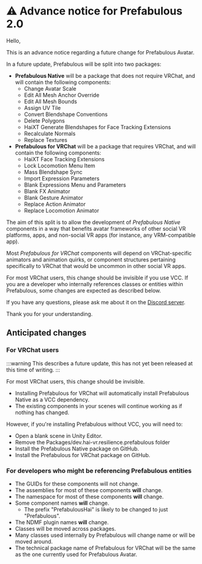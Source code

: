 ﻿# ⚠️ Advance notice for Prefabulous 2.0

Hello,

This is an advance notice regarding a future change for Prefabulous Avatar.

In a future update, Prefabulous will be split into two packages:
- **Prefabulous Native** will be a package that does not require VRChat, and will contain the following components:
  - Change Avatar Scale
  - Edit All Mesh Anchor Override
  - Edit All Mesh Bounds
  - Assign UV Tile
  - Convert Blendshape Conventions
  - Delete Polygons
  - HaiXT Generate Blendshapes for Face Tracking Extensions
  - Recalculate Normals
  - Replace Textures
- **Prefabulous for VRChat** will be a package that requires VRChat, and will contain the following components:
  - HaiXT Face Tracking Extensions
  - Lock Locomotion Menu Item
  - Mass Blendshape Sync
  - Import Expression Parameters
  - Blank Expressions Menu and Parameters
  - Blank FX Animator
  - Blank Gesture Animator
  - Replace Action Animator
  - Replace Locomotion Animator

The aim of this split is to allow the development of *Prefabulous Native* components in a way that benefits avatar frameworks
of other social VR platforms, apps, and non-social VR apps (for instance, any VRM-compatible app).

Most *Prefabulous for VRChat* components will depend on VRChat-specific animators and animation quirks,
or component structures pertaining specifically to VRChat that would be uncommon in other social VR apps.

For most VRChat users, this change should be invisible if you use VCC.
If you are a developer who internally references classes or entities within Prefabulous, some changes are expected as described below.

If you have any questions, please ask me about it on the [Discord server](/docs/other/discord).

Thank you for your understanding.

## Anticipated changes

### For VRChat users

:::warning
This describes a future update, this has not yet been released at this time of writing.
:::

For most VRChat users, this change should be invisible.

- Installing Prefabulous for VRChat will automatically install Prefabulous Native as a VCC dependency.
- The existing components in your scenes will continue working as if nothing has changed.

However, if you're installing Prefabulous without VCC, you will need to:
- Open a blank scene in Unity Editor.
- Remove the Packages/dev.hai-vr.resilience.prefabulous folder
- Install the Prefabulous Native package on GitHub.
- Install the Prefabulous for VRChat package on GitHub.

### For developers who might be referencing Prefabulous entities

- The GUIDs for these components will not change.
- The assemblies for most of these components **will** change.
- The namespace for most of these components **will** change.
- Some component names **will** change.
  - The prefix "PrefabulousHai" is likely to be changed to just "Prefabulous".
- The NDMF plugin names **will** change. 
- Classes will be moved across packages.
- Many classes used internally by Prefabulous will change name or will be moved around.
- The technical package name of Prefabulous for VRChat will be the same as the one currently used for Prefabulous Avatar.
